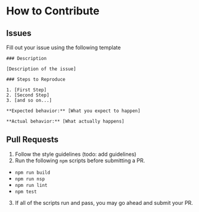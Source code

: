# How to Contribute

## Issues

Fill out your issue using the following template

```
### Description

[Description of the issue]

### Steps to Reproduce

1. [First Step]
2. [Second Step]
3. [and so on...]

**Expected behavior:** [What you expect to happen]

**Actual behavior:** [What actually happens]
```

## Pull Requests

1. Follow the style guidelines (todo: add guidelines)
2. Run the following `npm` scripts before submitting a PR.
  - `npm run build`
  - `npm run nsp`
  - `npm run lint`
  - `npm test`
3. If all of the scripts run and pass, you may go ahead and submit your PR.
